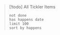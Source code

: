 > [!todo] All Tickler Items
> 
> ```tasks
> not done
> has happens date
> limit 100
> sort by happens
> ```